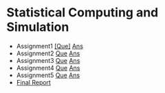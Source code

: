# Statistical Computing and Simulation

* Assignment1 [[Que]](https://drive.google.com/open?id=1kYM5ZelZ4jPkUw5Gj849Sd0hlNil7iva) [Ans](https://drive.google.com/open?id=1lO3nkR6ihewFtLphJctEq2dI2N-0gXd4)
* Assignment2 [Que](https://drive.google.com/open?id=1YYS5ypmbGI10a_zf_StzBMy4T2ThyHZX) [Ans](https://drive.google.com/open?id=1H4IW7JsiH6tfHLfwn7wq_LlWr3u9LdnN)
* Assignment3 [Que](https://drive.google.com/open?id=1NMpvlqi4RyeI585MqF9iGAr3AkzRl5Ys) [Ans](https://drive.google.com/open?id=1vPdCYw2ScHX-TKQmBaDj2lkXppAn1tZC)
* Assignment4 [Que](https://drive.google.com/open?id=1Nuw6m31uvTE_bUuGdGpWK5GmMbPoO8_N) [Ans](https://drive.google.com/open?id=1sCwMgQBxgb3y43QjW38dSWlCOwkPpEzU)
* Assignment5 [Que](https://drive.google.com/open?id=1xA0CAOyNLc-w9tR3Gr--tgVWrMqqKCMC) [Ans](https://drive.google.com/open?id=1lJM4Ly1ifQDvWaCURSbDy8VVRQE5nLSC)
* [Final Report](https://drive.google.com/open?id=1ksslE3rFTUM5ZabiAbMcqNx00Csi575L)

